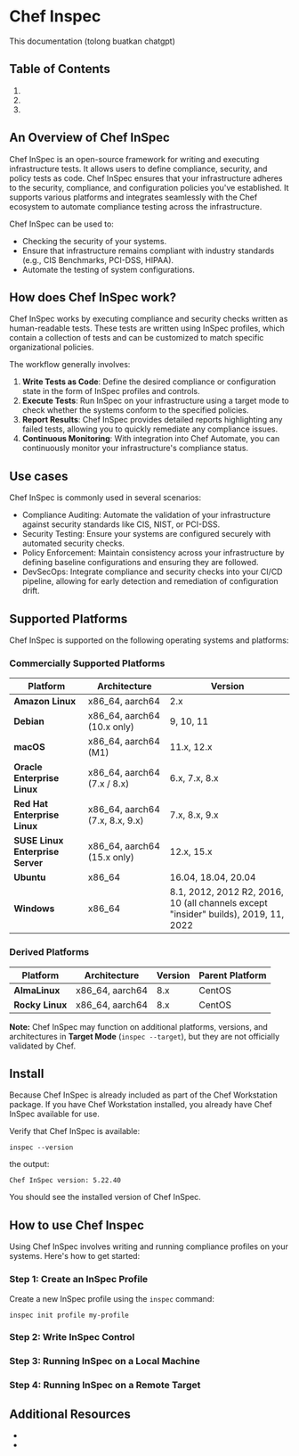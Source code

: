 # Chef Inspec

This documentation (tolong buatkan chatgpt)

## Table of Contents

1. []()
2. 
3. 

## An Overview of Chef InSpec

Chef InSpec is an open-source framework for writing and executing infrastructure tests. It allows users to define compliance, security, and policy tests as code. Chef InSpec ensures that your infrastructure adheres to the security, compliance, and configuration policies you've established. It supports various platforms and integrates seamlessly with the Chef ecosystem to automate compliance testing across the infrastructure.

Chef InSpec can be used to:

- Checking the security of your systems.
- Ensure that infrastructure remains compliant with industry standards (e.g., CIS Benchmarks, PCI-DSS, HIPAA).
- Automate the testing of system configurations.

## How does Chef InSpec work?

Chef InSpec works by executing compliance and security checks written as human-readable tests. These tests are written using InSpec profiles, which contain a collection of tests and can be customized to match specific organizational policies.

The workflow generally involves:

1. **Write Tests as Code**: Define the desired compliance or configuration state in the form of InSpec profiles and controls.
2. **Execute Tests**: Run InSpec on your infrastructure using a target mode to check whether the systems conform to the specified policies.
3. **Report Results**: Chef InSpec provides detailed reports highlighting any failed tests, allowing you to quickly remediate any compliance issues.
4. **Continuous Monitoring**: With integration into Chef Automate, you can continuously monitor your infrastructure's compliance status.


## Use cases

Chef InSpec is commonly used in several scenarios:

- Compliance Auditing: Automate the validation of your infrastructure against security standards like CIS, NIST, or PCI-DSS.
- Security Testing: Ensure your systems are configured securely with automated security checks.
- Policy Enforcement: Maintain consistency across your infrastructure by defining baseline configurations and ensuring they are followed.
- DevSecOps: Integrate compliance and security checks into your CI/CD pipeline, allowing for early detection and remediation of configuration drift.

## Supported Platforms

Chef InSpec is supported on the following operating systems and platforms:

### Commercially Supported Platforms

| Platform                        | Architecture               | Version                                        |
|----------------------------------|----------------------------|------------------------------------------------|
| **Amazon Linux**                 | x86_64, aarch64             | 2.x                                            |
| **Debian**                       | x86_64, aarch64 (10.x only) | 9, 10, 11                                      |
| **macOS**                        | x86_64, aarch64 (M1)        | 11.x, 12.x                                     |
| **Oracle Enterprise Linux**      | x86_64, aarch64 (7.x / 8.x) | 6.x, 7.x, 8.x                                  |
| **Red Hat Enterprise Linux**     | x86_64, aarch64 (7.x, 8.x, 9.x) | 7.x, 8.x, 9.x                                  |
| **SUSE Linux Enterprise Server** | x86_64, aarch64 (15.x only) | 12.x, 15.x                                     |
| **Ubuntu**                       | x86_64                      | 16.04, 18.04, 20.04                            |
| **Windows**                      | x86_64                      | 8.1, 2012, 2012 R2, 2016, 10 (all channels except "insider" builds), 2019, 11, 2022 |

### Derived Platforms

| Platform         | Architecture    | Version | Parent Platform |
|------------------|-----------------|---------|-----------------|
| **AlmaLinux**    | x86_64, aarch64 | 8.x     | CentOS          |
| **Rocky Linux**  | x86_64, aarch64 | 8.x     | CentOS          |

**Note:** Chef InSpec may function on additional platforms, versions, and architectures in **Target Mode** (`inspec --target`), but they are not officially validated by Chef.


## Install

Because Chef InSpec is already included as part of the Chef Workstation package. If you have Chef Workstation installed, you already have Chef InSpec available for use.

Verify that Chef InSpec is available:
```
inspec --version
```
the output:
```
Chef InSpec version: 5.22.40
```

You should see the installed version of Chef InSpec.

## How to use Chef Inspec

Using Chef InSpec involves writing and running compliance profiles on your systems. Here's how to get started:

### Step 1: Create an InSpec Profile

Create a new InSpec profile using the ``inspec`` command:
```
inspec init profile my-profile
```

### Step 2: Write InSpec Control

### Step 3: Running InSpec on a Local Machine

### Step 4: Running InSpec on a Remote Target

## Additional Resources

- []()
- []()
